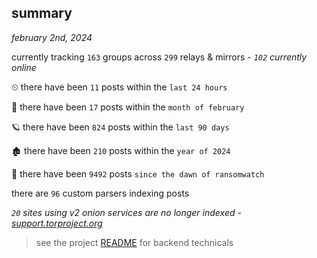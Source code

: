 
## summary
_february 2nd, 2024_

currently tracking `163` groups across `299` relays & mirrors - _`102` currently online_

⏲ there have been `11` posts within the `last 24 hours`

🦈 there have been `17` posts within the `month of february`

🪐 there have been `824` posts within the `last 90 days`

🏚 there have been `210` posts within the `year of 2024`

🦕 there have been `9492` posts `since the dawn of ransomwatch`

there are `96` custom parsers indexing posts

_`20` sites using v2 onion services are no longer indexed - [support.torproject.org](https://support.torproject.org/onionservices/v2-deprecation/)_

> see the project [README](https://github.com/joshhighet/ransomwatch#ransomwatch--) for backend technicals
